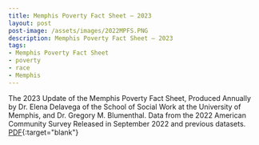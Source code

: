 ```yaml
---
title: Memphis Poverty Fact Sheet – 2023
layout: post
post-image: /assets/images/2022MPFS.PNG
description: Memphis Poverty Fact Sheet – 2023
tags:
- Memphis Poverty Fact Sheet
- poverty
- race
- Memphis
---
```


The 2023 Update of the Memphis Poverty Fact Sheet, Produced Annually by Dr. Elena Delavega of the School of Social Work at the University of Memphis, and Dr. Gregory M. Blumenthal. Data from the 2022 American Community Survey Released in September 2022 and previous datasets. [PDF](https://www.memphis.edu/socialwork/research/2023-poverty-fact-sheet-final-updated.pdf){:target="blank"}

